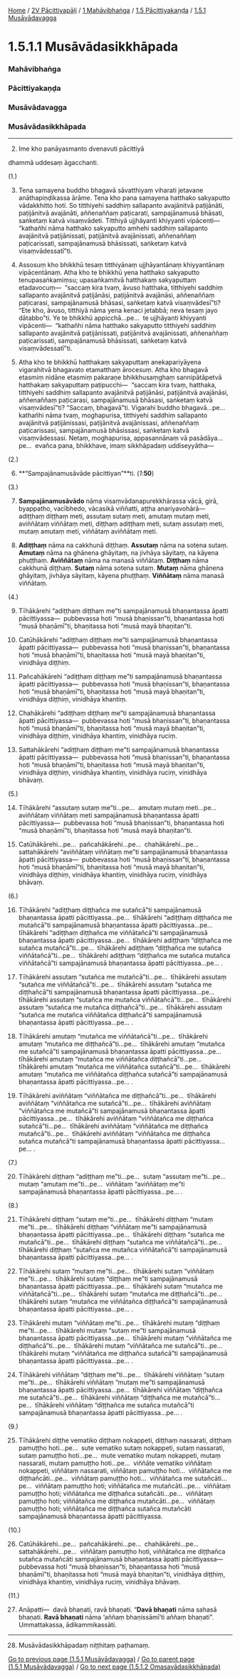 
[Home](/) / [2V Pācittiyapāḷi](/tipitaka/2V.md) / [1 Mahāvibhaṅga](/tipitaka/2V/1.md) / [1.5 Pācittiyakaṇḍa](/tipitaka/2V/1/1.5.md) / [1.5.1 Musāvādavagga](/tipitaka/2V/1/1.5/1.5.1.md)

# 1.5.1.1 Musāvādasikkhāpada

### Mahāvibhaṅga

### Pācittiyakaṇḍa

### Musāvādavagga

### Musāvādasikkhāpada

---

2. Ime kho panāyasmanto dvenavuti pācittiyā

  
dhammā uddesaṃ āgacchanti.



(1.)

3. Tena samayena buddho bhagavā sāvatthiyaṃ viharati jetavane anāthapiṇḍikassa ārāme. Tena kho pana samayena hatthako sakyaputto vādakkhitto hoti. So titthiyehi saddhiṃ sallapanto avajānitvā paṭijānāti, paṭijānitvā avajānāti, aññenaññaṃ paṭicarati, sampajānamusā bhāsati, saṅketaṃ katvā visaṃvādeti. Titthiyā ujjhāyanti khiyyanti vipācenti—  “kathañhi nāma hatthako sakyaputto amhehi saddhiṃ sallapanto avajānitvā paṭijānissati, paṭijānitvā avajānissati, aññenaññaṃ paṭicarissati, sampajānamusā bhāsissati, saṅketaṃ katvā visaṃvādessatī”ti.

4. Assosuṃ kho bhikkhū tesaṃ titthiyānaṃ ujjhāyantānaṃ khiyyantānaṃ vipācentānaṃ. Atha kho te bhikkhū yena hatthako sakyaputto tenupasaṅkamiṃsu; upasaṅkamitvā hatthakaṃ sakyaputtaṃ etadavocuṃ—  “saccaṃ kira tvaṃ, āvuso hatthaka, titthiyehi saddhiṃ sallapanto avajānitvā paṭijānāsi, paṭijānitvā avajānāsi, aññenaññaṃ paṭicarasi, sampajānamusā bhāsasi, saṅketaṃ katvā visaṃvādesī”ti? “Ete kho, āvuso, titthiyā nāma yena kenaci jetabbā; neva tesaṃ jayo dātabbo”ti. Ye te bhikkhū appicchā…pe…  te ujjhāyanti khiyyanti vipācenti—  “kathañhi nāma hatthako sakyaputto titthiyehi saddhiṃ sallapanto avajānitvā paṭijānissati, paṭijānitvā avajānissati, aññenaññaṃ paṭicarissati, sampajānamusā bhāsissati, saṅketaṃ katvā visaṃvādessatī”ti.

5. Atha kho te bhikkhū hatthakaṃ sakyaputtaṃ anekapariyāyena vigarahitvā bhagavato etamatthaṃ ārocesuṃ. Atha kho bhagavā etasmiṃ nidāne etasmiṃ pakaraṇe bhikkhusaṃghaṃ sannipātāpetvā hatthakaṃ sakyaputtaṃ paṭipucchi—  “saccaṃ kira tvaṃ, hatthaka, titthiyehi saddhiṃ sallapanto avajānitvā paṭijānāsi, paṭijānitvā avajānāsi, aññenaññaṃ paṭicarasi, sampajānamusā bhāsasi, saṅketaṃ katvā visaṃvādesī”ti? “Saccaṃ, bhagavā”ti. Vigarahi buddho bhagavā…pe…  kathañhi nāma tvaṃ, moghapurisa, titthiyehi saddhiṃ sallapanto avajānitvā paṭijānissasi, paṭijānitvā avajānissasi, aññenaññaṃ paṭicarissasi, sampajānamusā bhāsissasi, saṅketaṃ katvā visaṃvādessasi. Netaṃ, moghapurisa, appasannānaṃ vā pasādāya…pe…  evañca pana, bhikkhave, imaṃ sikkhāpadaṃ uddiseyyātha—

(2.)

6. **“Sampajānamusāvāde pācittiyan”**ti. (*1*:**50**)

(3.)

7. **Sampajānamusāvādo** nāma visaṃvādanapurekkhārassa vācā, girā, byappatho, vacībhedo, vācasikā viññatti, aṭṭha anariyavohārā—  adiṭṭhaṃ diṭṭhaṃ meti, assutaṃ sutaṃ meti, amutaṃ mutaṃ meti, aviññātaṃ viññātaṃ meti, diṭṭhaṃ adiṭṭhaṃ meti, sutaṃ assutaṃ meti, mutaṃ amutaṃ meti, viññātaṃ aviññātaṃ meti.

8. **Adiṭṭhaṃ** nāma na cakkhunā diṭṭhaṃ. **Assutaṃ** nāma na sotena sutaṃ. **Amutaṃ** nāma na ghānena ghāyitaṃ, na jivhāya sāyitaṃ, na kāyena phuṭṭhaṃ. **Aviññātaṃ** nāma na manasā viññātaṃ. **Diṭṭhaṃ** nāma cakkhunā diṭṭhaṃ. **Sutaṃ** nāma sotena sutaṃ. **Mutaṃ** nāma ghānena ghāyitaṃ, jivhāya sāyitaṃ, kāyena phuṭṭhaṃ. **Viññātaṃ** nāma manasā viññātaṃ.

(4.)

9. Tīhākārehi “adiṭṭhaṃ diṭṭhaṃ me”ti sampajānamusā bhaṇantassa āpatti pācittiyassa—  pubbevassa hoti “musā bhaṇissan”ti, bhaṇantassa hoti “musā bhaṇāmī”ti, bhaṇitassa hoti “musā mayā bhaṇitan”ti.

10. Catūhākārehi “adiṭṭhaṃ diṭṭhaṃ me”ti sampajānamusā bhaṇantassa āpatti pācittiyassa—  pubbevassa hoti “musā bhaṇissan”ti, bhaṇantassa hoti “musā bhaṇāmī”ti, bhaṇitassa hoti “musā mayā bhaṇitan”ti, vinidhāya diṭṭhiṃ.

11. Pañcahākārehi “adiṭṭhaṃ diṭṭhaṃ me”ti sampajānamusā bhaṇantassa āpatti pācittiyassa—  pubbevassa hoti “musā bhaṇissan”ti, bhaṇantassa hoti “musā bhaṇāmī”ti, bhaṇitassa hoti “musā mayā bhaṇitan”ti, vinidhāya diṭṭhiṃ, vinidhāya khantiṃ.

12. Chahākārehi “adiṭṭhaṃ diṭṭhaṃ me”ti sampajānamusā bhaṇantassa āpatti pācittiyassa—  pubbevassa hoti “musā bhaṇissan”ti, bhaṇantassa hoti “musā bhaṇāmī”ti, bhaṇitassa hoti “musā mayā bhaṇitan”ti, vinidhāya diṭṭhiṃ, vinidhāya khantiṃ, vinidhāya ruciṃ.

13. Sattahākārehi “adiṭṭhaṃ diṭṭhaṃ me”ti sampajānamusā bhaṇantassa āpatti pācittiyassa—  pubbevassa hoti “musā bhaṇissan”ti, bhaṇantassa hoti “musā bhaṇāmī”ti, bhaṇitassa hoti “musā mayā bhaṇitan”ti, vinidhāya diṭṭhiṃ, vinidhāya khantiṃ, vinidhāya ruciṃ, vinidhāya bhāvaṃ.

(5.)

14. Tīhākārehi “assutaṃ sutaṃ me”ti…pe…  amutaṃ mutaṃ meti…pe…  aviññātaṃ viññātaṃ meti sampajānamusā bhaṇantassa āpatti pācittiyassa—  pubbevassa hoti “musā bhaṇissan”ti, bhaṇantassa hoti “musā bhaṇāmī”ti, bhaṇitassa hoti “musā mayā bhaṇitan”ti.

15. Catūhākārehi…pe…  pañcahākārehi…pe…  chahākārehi…pe…  sattahākārehi “aviññātaṃ viññātaṃ me”ti sampajānamusā bhaṇantassa āpatti pācittiyassa—  pubbevassa hoti “musā bhaṇissan”ti, bhaṇantassa hoti “musā bhaṇāmī”ti, bhaṇitassa hoti “musā mayā bhaṇitan”ti, vinidhāya diṭṭhiṃ, vinidhāya khantiṃ, vinidhāya ruciṃ, vinidhāya bhāvaṃ.

(6.)

16. Tīhākārehi “adiṭṭhaṃ diṭṭhañca me sutañcā”ti sampajānamusā bhaṇantassa āpatti pācittiyassa…pe…  tīhākārehi “adiṭṭhaṃ diṭṭhañca me mutañcā”ti sampajānamusā bhaṇantassa āpatti pācittiyassa…pe…  tīhākārehi “adiṭṭhaṃ diṭṭhañca me viññātañcā”ti sampajānamusā bhaṇantassa āpatti pācittiyassa…pe…  tīhākārehi adiṭṭhaṃ “diṭṭhañca me sutañca mutañcā”ti…pe…  tīhākārehi adiṭṭhaṃ “diṭṭhañca me sutañca viññātañcā”ti…pe…  tīhākārehi adiṭṭhaṃ “diṭṭhañca me sutañca mutañca viññātañcā”ti sampajānamusā bhaṇantassa āpatti pācittiyassa…pe… .

17. Tīhākārehi assutaṃ “sutañca me mutañcā”ti…pe…  tīhākārehi assutaṃ “sutañca me viññātañcā”ti…pe…  tīhākārehi assutaṃ “sutañca me diṭṭhañcā”ti sampajānamusā bhaṇantassa āpatti pācittiyassa…pe…  tīhākārehi assutaṃ “sutañca me mutañca viññātañcā”ti…pe…  tīhākārehi assutaṃ “sutañca me mutañca diṭṭhañcā”ti…pe…  tīhākārehi assutaṃ “sutañca me mutañca viññātañca diṭṭhañcā”ti sampajānamusā bhaṇantassa āpatti pācittiyassa…pe… .

18. Tīhākārehi amutaṃ “mutañca me viññātañcā”ti…pe…  tīhākārehi amutaṃ “mutañca me diṭṭhañcā”ti…pe…  tīhākārehi amutaṃ “mutañca me sutañcā”ti sampajānamusā bhaṇantassa āpatti pācittiyassa…pe…  tīhākārehi amutaṃ “mutañca me viññātañca diṭṭhañcā”ti…pe…  tīhākārehi amutaṃ “mutañca me viññātañca sutañcā”ti…pe…  tīhākārehi amutaṃ “mutañca me viññātañca diṭṭhañca sutañcā”ti sampajānamusā bhaṇantassa āpatti pācittiyassa…pe… .

19. Tīhākārehi aviññātaṃ “viññātañca me diṭṭhañcā”ti…pe…  tīhākārehi aviññātaṃ “viññātañca me sutañcā”ti…pe…  tīhākārehi aviññātaṃ “viññātañca me mutañcā”ti sampajānamusā bhaṇantassa āpatti pācittiyassa…pe…  tīhākārehi aviññātaṃ “viññātañca me diṭṭhañca sutañcā”ti…pe…  tīhākārehi aviññātaṃ “viññātañca me diṭṭhañca mutañcā”ti…pe…  tīhākārehi aviññātaṃ “viññātañca me diṭṭhañca sutañca mutañcā”ti sampajānamusā bhaṇantassa āpatti pācittiyassa…pe… .

(7.)

20. Tīhākārehi diṭṭhaṃ “adiṭṭhaṃ me”ti…pe…  sutaṃ “assutaṃ me”ti…pe…  mutaṃ “amutaṃ me”ti…pe…  viññātaṃ “aviññātaṃ me”ti sampajānamusā bhaṇantassa āpatti pācittiyassa…pe… .

(8.)

21. Tīhākārehi diṭṭhaṃ “sutaṃ me”ti…pe…  tīhākārehi diṭṭhaṃ “mutaṃ me”ti…pe…  tīhākārehi diṭṭhaṃ “viññātaṃ me”ti sampajānamusā bhaṇantassa āpatti pācittiyassa…pe…  tīhākārehi diṭṭhaṃ “sutañca me mutañcā”ti…pe…  tīhākārehi diṭṭhaṃ “sutañca me viññātañcā”ti…pe…  tīhākārehi diṭṭhaṃ “sutañca me mutañca viññātañcā”ti sampajānamusā bhaṇantassa āpatti pācittiyassa…pe… .

22. Tīhākārehi sutaṃ “mutaṃ me”ti…pe…  tīhākārehi sutaṃ “viññātaṃ me”ti…pe…  tīhākārehi sutaṃ “diṭṭhaṃ me”ti sampajānamusā bhaṇantassa āpatti pācittiyassa…pe…  tīhākārehi sutaṃ “mutañca me viññātañcā”ti…pe…  tīhākārehi sutaṃ “mutañca me diṭṭhañcā”ti…pe…  tīhākārehi sutaṃ “mutañca me viññātañca diṭṭhañcā”ti sampajānamusā bhaṇantassa āpatti pācittiyassa…pe… .

23. Tīhākārehi mutaṃ “viññātaṃ me”ti…pe…  tīhākārehi mutaṃ “diṭṭhaṃ me”ti…pe…  tīhākārehi mutaṃ “sutaṃ me”ti sampajānamusā bhaṇantassa āpatti pācittiyassa…pe…  tīhākārehi mutaṃ “viññātañca me diṭṭhañcā”ti…pe…  tīhākārehi mutaṃ “viññātañca me sutañcā”ti…pe…  tīhākārehi mutaṃ “viññātañca me diṭṭhañca sutañcā”ti sampajānamusā bhaṇantassa āpatti pācittiyassa…pe… .

24. Tīhākārehi viññātaṃ “diṭṭhaṃ me”ti…pe…  tīhākārehi viññātaṃ “sutaṃ me”ti…pe…  tīhākārehi viññātaṃ “mutaṃ me”ti sampajānamusā bhaṇantassa āpatti pācittiyassa…pe…  tīhākārehi viññātaṃ “diṭṭhañca me sutañcā”ti…pe…  tīhākārehi viññātaṃ “diṭṭhañca me mutañcā”ti…pe…  tīhākārehi viññātaṃ “diṭṭhañca me sutañca mutañcā”ti sampajānamusā bhaṇantassa āpatti pācittiyassa…pe… .

(9.)

25. Tīhākārehi diṭṭhe vematiko diṭṭhaṃ nokappeti, diṭṭhaṃ nassarati, diṭṭhaṃ pamuṭṭho hoti…pe…  sute vematiko sutaṃ nokappeti, sutaṃ nassarati, sutaṃ pamuṭṭho hoti…pe…  mute vematiko mutaṃ nokappeti, mutaṃ nassarati, mutaṃ pamuṭṭho hoti…pe…  viññāte vematiko viññātaṃ nokappeti, viññātaṃ nassarati, viññātaṃ pamuṭṭho hoti…  viññātañca me diṭṭhañcāti…pe…  viññātaṃ pamuṭṭho hoti…  viññātañca me sutañcāti…pe…  viññātaṃ pamuṭṭho hoti; viññātañca me mutañcāti…pe…  viññātaṃ pamuṭṭho hoti; viññātañca me diṭṭhañca sutañcāti…pe…  viññātaṃ pamuṭṭho hoti; viññātañca me diṭṭhañca mutañcāti…pe…  viññātaṃ pamuṭṭho hoti; viññātañca me diṭṭhañca sutañca mutañcāti sampajānamusā bhaṇantassa āpatti pācittiyassa.

(10.)

26. Catūhākārehi…pe…  pañcahākārehi…pe…  chahākārehi…pe…  sattahākārehi…pe…  viññātaṃ pamuṭṭho hoti, viññātañca me diṭṭhañca sutañca mutañcāti sampajānamusā bhaṇantassa āpatti pācittiyassa—  pubbevassa hoti “musā bhaṇissan”ti, bhaṇantassa hoti “musā bhaṇāmī”ti, bhaṇitassa hoti “musā mayā bhaṇitan”ti, vinidhāya diṭṭhiṃ, vinidhāya khantiṃ, vinidhāya ruciṃ, vinidhāya bhāvaṃ.

(11.)

27. Anāpatti—  davā bhaṇati, ravā bhaṇati. “**Davā bhaṇati** nāma sahasā bhaṇati. **Ravā bhaṇati** nāma ‘aññaṃ bhaṇissāmī’ti aññaṃ bhaṇati”. Ummattakassa, ādikammikassāti.

---

28. Musāvādasikkhāpadaṃ niṭṭhitaṃ paṭhamaṃ.



[Go to previous page (1.5.1 Musāvādavagga)](/tipitaka/2V/1/1.5/1.5.1.md) / [Go to parent page (1.5.1 Musāvādavagga)](/tipitaka/2V/1/1.5/1.5.1.md) / [Go to next page (1.5.1.2 Omasavādasikkhāpada)](/tipitaka/2V/1/1.5/1.5.1/1.5.1.2.md)


